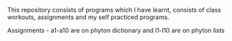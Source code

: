 This repository consists of programs which I have learnt, consists of class workouts, assignments and my self practiced programs.

Assignments - 
a1-a10 are on phyton dictionary and l1-l10 are on phyton lists
